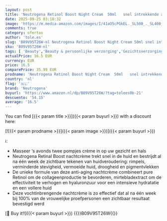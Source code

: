 ```yaml
---
layout: post
title: 'Neutrogena Retinol Boost Night Cream  50ml   snel intrekkende anti-veroudering gezichtsverzorgingscrème met Retinol  mirtebladextract & hyaluronzuur  gezichtscrème voor een gezond uitziende huid'
date: 2025-09-25 03:18:32
image: 'https://m.media-amazon.com/images/I/41aO5cPGkEL._SL500_._SL400_.jpg'
comments: true
category: ofertas
author: 'tole.es'
slug: 'B09V95T26W-nl Neutrogena Retinol Boost Night Cream 50ml snel intrekkende...'
sku: 'B09V95T26W-nl'
tags: [ 'Beauty','Beauty & persoonlijke verzorging','Gezichtsverzorgingsproducten','Huidverzorging','Nachtverzorging gezicht','Vochtinbrengende middelen voor gezicht','neutrogena','🇳🇱', ]
actualPrice: 16.5 EUR
currency: EUR
price: 16.5
comparePrice: 35.99 EUR
prodname: 'Neutrogena Retinol Boost Night Cream  50ml   snel intrekkende anti-veroudering gezichtsverzorgingscrème met Retinol  mirtebladextract & hyaluronzuur  gezichtscrème voor een gezond uitziende huid'
country: 'nl'
flag: '🇳🇱'
brand: 'Neutrogena'
buyurl: 'https://www.amazon.nl/dp/B09V95T26W/?tag=tolees0b-21'
descuento: '54.15'
average: '16.5'
---
```


You can find [{{< param title >}}]({{< param buyurl >}}) with a discount here:

[![{{< param prodname >}}]({{< param image >}})]({{< param buyurl >}})

ℹ️:

- Masseer ‘s avonds twee pompjes crème in op uw gezicht en hals
- Neutrogena Retinal Boost nachtcrème trekt snel in de huid en bestrijdt al na één week de zichtbare tekenen van huidveroudering: rimpels, verminderde stevigheid, vermoeide huid, droogheid en pigmentvlekken
- De unieke formule van deze anti-aging nachtcrème combineert pure Retinol om de collageenproductie te bevorderen, mirtebladextract om de effectiviteit te verhogen en hyaluronzuur voor een intensieve hydratatie en een vollere huid
- Deze vochtinbrengende nachtcrème is zo effectief dat al na één week bij 100% van de vrouwelijke proefpersonen een zichtbaar resultaat bevestigd werd

[🛒 Buy it!!]({{< param buyurl >}})
{{<world>}}B09V95T26W{{</world>}}
